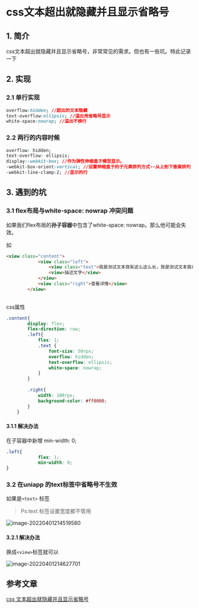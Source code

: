 # css文本超出就隐藏并且显示省略号

## 1. 简介

css文本超出就隐藏并且显示省略号，非常常见的需求。但也有一些坑。特此记录一下

## 2. 实现

### 2.1 单行实现

```css
overflow:hidden; //超出的文本隐藏
text-overflow:ellipsis; //溢出用省略号显示
white-space:nowrap; //溢出不换行
```

### 2.2 **两行的内容时候**

```css
overflow: hidden;
text-overflow: ellipsis;
display:-webkit-box; //作为弹性伸缩盒子模型显示。
-webkit-box-orient:vertical; //设置伸缩盒子的子元素排列方式--从上到下垂直排列
-webkit-line-clamp:2; //显示的行
```

## 3. 遇到的坑

### 3.1 flex布局与white-space: nowrap 冲突问题

如果我们flex布局的**孙子容器**中包含了white-space: nowrap。那么他可能会失效。

如

```html
<view class="content">
			<view class="left">
				<view class="text">我是测试文本我有这么这么长，我是测试文本我有这么这么长，我是测试文本我有这么这么长，我是测试文本我有这么这么长</view>
				<view>描述文字</view>
			</view>
			<view class="right">查看详情</view>
		</view>
		
```

css属性

```css
.content{
		display: flex;
		flex-direction: row;
		.left{
			flex: 1;
			.text {
				font-size: 50rpx;
				overflow: hidden;
				text-overflow: ellipsis;
				white-space: nowrap;
			}
		}
		
		.right{
			width: 100rpx;
			background-color: #ff0000;
		}
	}
```

#### 3.1.1 解决办法

在子容器中新增 min-width: 0;

```css
.left{
			flex: 1;
			min-width: 0;
}
```



### 3.2 在uniapp 的text标签中省略号不生效

如果是`<text>` 标签

>Ps:text 标签设置宽度都不管用

![image-20220401214519580](https://cdn.jsdelivr.net/gh/MrJackC/PicGoImages/other/202404230859808.png)

#### 3.2.1 解决办法

换成`<view>`标签就可以

![image-20220401214627701](https://cdn.jsdelivr.net/gh/MrJackC/PicGoImages/other/202404230859851.png)

## 参考文章

[css 文本超出就隐藏并且显示省略号](https://blog.csdn.net/u013868665/article/details/78893158)